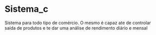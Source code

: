 # Sistema_c
Sistema para todo tipo de comércio. O mesmo é capaz ate de controlar saída de produtos e te dar uma análise de rendimento diário e mensal
